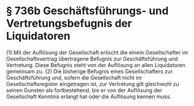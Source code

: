 # § 736b Geschäftsführungs- und Vertretungsbefugnis der Liquidatoren
(1) Mit der Auflösung der Gesellschaft erlischt die einem Gesellschafter im Gesellschaftsvertrag übertragene Befugnis zur Geschäftsführung und Vertretung. Diese Befugnis steht von der Auflösung an allen Liquidatoren gemeinsam zu.
(2) Die bisherige Befugnis eines Gesellschafters zur Geschäftsführung und, sofern die Gesellschaft nicht im Gesellschaftsregister eingetragen ist, zur Vertretung gilt gleichwohl zu seinen Gunsten als fortbestehend, bis er von der Auflösung der Gesellschaft Kenntnis erlangt hat oder die Auflösung kennen muss.